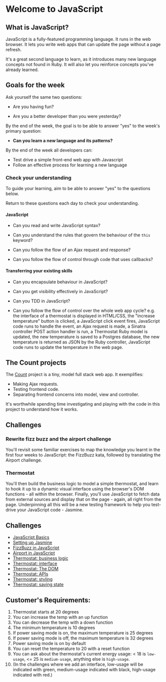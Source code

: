 # Welcome to JavaScript

## What is JavaScript?

JavaScript is a fully-featured programming language.  It runs in the web browser.  It lets you write web apps that can update the page without a page refresh.

It's a great second language to learn, as it introduces many new language concepts not found in Ruby. It will also let you reinforce concepts you've already learned.

## Goals for the week

Ask yourself the same two questions:

* Are you having fun?

* Are you a better developer than you were yesterday?

By the end of the week, the goal is to be able to answer "yes" to the week's primary question:

* **Can you learn a new language and its patterns?**

By the end of the week all developers can:

* Test drive a simple front-end web app with Javascript
* Follow an effective process for learning a new language

### Check your understanding

To guide your learning, aim to be able to answer "yes" to the questions below.

Return to these questions each day to check your understanding.

#### JavaScript

* Can you read and write JavaScript syntax?

* Can you understand the rules that govern the behaviour of the `this` keyword?

* Can you follow the flow of an Ajax request and response?

* Can you follow the flow of control through code that uses callbacks?

#### Transferring your existing skills

* Can you encapsulate behaviour in JavaScript?

* Can you get visibility effectively in JavaScript?

* Can you TDD in JavaScript?

* Can you follow the flow of control over the whole web app cycle? e.g. the interface of a thermostat is displayed in HTML/CSS, the "increase temperature" button is clicked, a JavaScript click event fires, JavaScript code runs to handle the event, an Ajax request is made, a Sinatra controller POST action handler is run, a Thermostat Ruby model is updated, the new temperature is saved to a Postgres database, the new temperature is returned as JSON by the Ruby controller, JavaScript code runs to update the temperature in the web page.

## The Count projects

The [Count](https://github.com/makersacademy/js-count-example) project is a tiny, model full stack web app.  It exemplifies:

* Making Ajax requests.
* Testing frontend code.
* Separating frontend concerns into model, view and controller.

It's worthwhile spending time investigating and playing with the code in this project to understand how it works.

## Challenges

### Rewrite fizz buzz and the airport challenge

You'll revisit some familiar exercises to map the knowledge you learnt in the first four weeks to JavaScript: the FizzBuzz kata, followed by translating the Airport challenge.

### Thermostat

You'll then build the business logic to model a simple thermostat, and learn to hook it up to a dynamic visual interface using the browser's DOM functions - all within the browser. Finally, you'll use JavaScript to fetch data from external sources and display that on the page - again, all right from the page. Underpinning all this will be a new testing framework to help you test-drive your JavaScript code - Jasmine.

## Challenges

* [JavaScript Basics](docs/javascript_basics.md)
* [Setting up Jasmine](docs/setting_up_jasmine.md)
* [FizzBuzz in JavaScript](docs/fizzbuzz_in_javascript.md)
* [Airport in JavaScript](docs/airport_challenge_js.md)
* [Thermostat: business logic](docs/thermostat_logic.md)
* [Thermostat: interface](docs/interface.md)
* [Thermostat: The DOM](docs/dom.md)
* [Thermostat: APIs](docs/apis.md)
* [Thermostat: styling](docs/styling.md)
* [Thermostat: saving state](docs/saving_state.md)

## Customer's Requirements:

1. Thermostat starts at 20 degrees
2. You can increase the temp with an up function
3. You can decrease the temp with a down function
4. The minimum temperature is 10 degrees
5. If power saving mode is on, the maximum temperature is 25 degrees
6. If power saving mode is off, the maximum temperature is 32 degrees
7. Power saving mode is on by default
8. You can reset the temperature to 20 with a reset function
9. You can ask about the thermostat's current energy usage: < 18 is `low-usage`, <= 25 is `medium-usage`, anything else is `high-usage`.
10. (In the challenges where we add an interface, low-usage will be indicated with green, medium-usage indicated with black, high-usage indicated with red.)